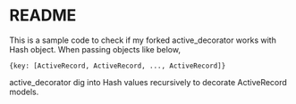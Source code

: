 # README

This is a sample code to check if my forked active_decorator works with Hash object. When passing objects like below,

```
{key: [ActiveRecord, ActiveRecord, ..., ActiveRecord]}
```

active_decorator dig into Hash values recursively to decorate ActiveRecord models.

